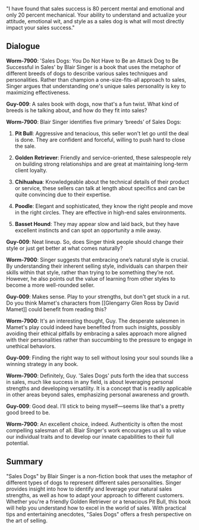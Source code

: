 "I have found that sales success is 80 percent mental and emotional and only 20 percent mechanical. Your ability to understand and actualize your attitude, emotional wit, and style as a sales dog is what will most directly impact your sales success."

## Dialogue
**Worm-7900**: 'Sales Dogs: You Do Not Have to Be an Attack Dog to Be Successful in Sales' by Blair Singer is a book that uses the metaphor of different breeds of dogs to describe various sales techniques and personalities. Rather than champion a one-size-fits-all approach to sales, Singer argues that understanding one's unique sales personality is key to maximizing effectiveness.

**Guy-009**: A sales book with dogs, now that's a fun twist. What kind of breeds is he talking about, and how do they fit into sales?

**Worm-7900**: Blair Singer identifies five primary ‘breeds’ of Sales Dogs:

1. **Pit Bull**: Aggressive and tenacious, this seller won't let go until the deal is done. They are confident and forceful, willing to push hard to close the sale.

2. **Golden Retriever**: Friendly and service-oriented, these salespeople rely on building strong relationships and are great at maintaining long-term client loyalty.

3. **Chihuahua**: Knowledgeable about the technical details of their product or service, these sellers can talk at length about specifics and can be quite convincing due to their expertise.

4. **Poodle**: Elegant and sophisticated, they know the right people and move in the right circles. They are effective in high-end sales environments.

5. **Basset Hound**: They may appear slow and laid back, but they have excellent instincts and can spot an opportunity a mile away.

**Guy-009**: Neat lineup. So, does Singer think people should change their style or just get better at what comes naturally?

**Worm-7900**: Singer suggests that embracing one’s natural style is crucial. By understanding their inherent selling style, individuals can sharpen their skills within that style, rather than trying to be something they’re not. However, he also points out the value of learning from other styles to become a more well-rounded seller.

**Guy-009**: Makes sense. Play to your strengths, but don't get stuck in a rut. Do you think Mamet's characters from [[Glengarry Glen Ross by David Mamet]] could benefit from reading this?

**Worm-7900**: It's an interesting thought, Guy. The desperate salesmen in Mamet's play could indeed have benefited from such insights, possibly avoiding their ethical pitfalls by embracing a sales approach more aligned with their personalities rather than succumbing to the pressure to engage in unethical behaviors.

**Guy-009**: Finding the right way to sell without losing your soul sounds like a winning strategy in any book.

**Worm-7900**: Definitely, Guy. 'Sales Dogs' puts forth the idea that success in sales, much like success in any field, is about leveraging personal strengths and developing versatility. It is a concept that is readily applicable in other areas beyond sales, emphasizing personal awareness and growth.

**Guy-009**: Good deal. I’ll stick to being myself—seems like that's a pretty good breed to be.

**Worm-7900**: An excellent choice, indeed. Authenticity is often the most compelling salesman of all. Blair Singer's work encourages us all to value our individual traits and to develop our innate capabilities to their full potential.

## Summary
"Sales Dogs" by Blair Singer is a non-fiction book that uses the metaphor of different types of dogs to represent different sales personalities. Singer provides insight into how to identify and leverage your natural sales strengths, as well as how to adapt your approach to different customers. Whether you're a friendly Golden Retriever or a tenacious Pit Bull, this book will help you understand how to excel in the world of sales. With practical tips and entertaining anecdotes, "Sales Dogs" offers a fresh perspective on the art of selling.